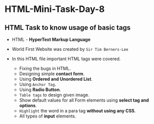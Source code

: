 # HTML-Mini-Task-Day-8

## HTML Task to know usage of basic tags

+ HTML - **HyperText Markup Language**

+ World First Website was created by `Sir Tim Berners-Lee`

+ In this HTML file important HTML tags were covered.

     + Fixing the bugs in HTML.
     + Designing simple **contact form**.
     + Using **Ordered and Unordered List**.
     + Using `Anchor Tag`.
     + Using **Radio Button**.
     + `Table tags` to design given image.
     + Show default values for all Form elements using **select tag and options**.
     + `Highlight` the word in a para tag  **without using any CSS**.
     + All types of **input** elements.
   